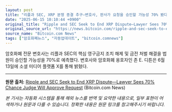 ```yaml
---
layout: post
title: "리플과 SEC, XRP 분쟁 종결 추구—변호사, 판사가 요청을 승인할 가능성 70% 봤다"
date: "2025-06-15 10:10:44 +0900"
original_title: "Ripple and SEC Seek to End XRP Dispute—Lawyer Sees 70% Chance Judge Will Approve Request"
original_source_url: "https://news.bitcoin.com/ripple-and-sec-seek-to-end-xrp-dispute-lawyer-sees-70-chance-judge-will-approve-request/"
source_name: "Bitcoin.com News"
tags: ["암호화폐뉴스", "자동업데이트", "bitcoin.comnews"]
---
```


암호화폐 전문 변호사는 리플과 SEC의 핵심 영구금지 조치 해제 및 금전 처벌 해결을 법원이 승인할 가능성을 70%로 예측했다. 변호사와 암호화폐 옹호자인 존 E. 디튼은 6월 13일에 소셜 미디어 플랫폼 X를 통해 밝혔다.

---
**원문 출처:** [Ripple and SEC Seek to End XRP Dispute—Lawyer Sees 70% Chance Judge Will Approve Request](https://news.bitcoin.com/ripple-and-sec-seek-to-end-xrp-dispute-lawyer-sees-70-chance-judge-will-approve-request/) (Bitcoin.com News)

*본 기사는 자동화 시스템을 통해 해외 뉴스를 번역 및 요약한 내용으로, 일부 표현이 어색하거나 원문과 다를 수 있습니다. 정확한 내용은 원문 링크를 참고해주시기 바랍니다.*
